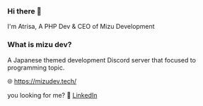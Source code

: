 ### Hi there 👋
I'm Atrisa, A PHP Dev & CEO of Mizu Development


### What is mizu dev?
A Japanese themed development Discord server that focused to programming topic.


🌐 https://mizudev.tech/


you looking for me?
📩 [LinkedIn](https://linkedin.com/in/cookie1599/)

<!--
**cookie1599/cookie1599** is a ✨ _special_ ✨ repository because its `README.md` (this file) appears on your GitHub profile.

Here are some ideas to get you started:

- 🔭 I’m currently working on ...
- 🌱 I’m currently learning ...
- 👯 I’m looking to collaborate on ...
- 🤔 I’m looking for help with ...
- 💬 Ask me about ...
- 📫 How to reach me: ...
- 😄 Pronouns: ...
- ⚡ Fun fact: ...
-->
